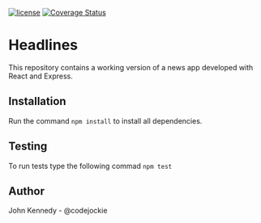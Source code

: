 [![license](https://img.shields.io/github/license/mashape/apistatus.svg?style=flat-square)](https://github.com/codejockie/headlines)
[![Coverage Status](https://coveralls.io/repos/github/codejockie/headlines/badge.svg?branch=master)](https://coveralls.io/github/codejockie/headlines?branch=master)

# Headlines
This repository contains a working version of a news app developed with React and Express.

## Installation
Run the command `npm install` to install all dependencies.

## Testing
To run tests type the following commad `npm test`

## Author
John Kennedy - @codejockie

